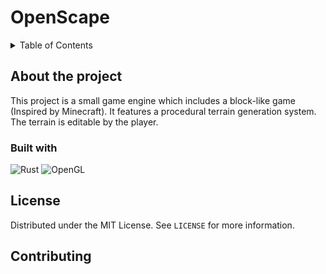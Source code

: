 # OpenScape

<details>
  <summary>Table of Contents</summary>
  <ol>
    <li>
      <a href="#about-the-project">About The Project</a>
      <ul>
        <li><a href="#built-with">Built With</a></li>
      </ul>
    </li>
    <li><a href="#license">License</a></li>
    <li><a href="#contributing">Contributing</a></li>
  </ol>
</details>

## About the project

This project is a small game engine which includes a block-like game (Inspired by Minecraft).
It features a procedural terrain generation system. The terrain is editable by the player.

### Built with

![Rust](https://img.shields.io/badge/rust-%23000000.svg?style=for-the-badge&logo=rust&logoColor=white)
![OpenGL](https://img.shields.io/badge/OpenGL-%23FFFFFF.svg?style=for-the-badge&logo=opengl)

## License

Distributed under the MIT License. See `LICENSE` for more information.

## Contributing
